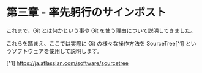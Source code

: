 # 第三章 - 率先躬行のサインポスト

これまで、Git とは何かという事や Git を使う理由について説明してきました。

これらを踏まえ、ここでは実際に Git の様々な操作方法を SourceTree[^1] というソフトウェアを使用して説明します。

[^1] https://ja.atlassian.com/software/sourcetree
